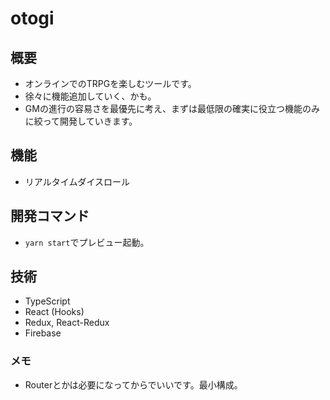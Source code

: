 # otogi
## 概要
- オンラインでのTRPGを楽しむツールです。
- 徐々に機能追加していく、かも。
- GMの進行の容易さを最優先に考え、まずは最低限の確実に役立つ機能のみに絞って開発していきます。
## 機能
- リアルタイムダイスロール
## 開発コマンド
- `yarn start`でプレビュー起動。
## 技術
- TypeScript
- React (Hooks)
- Redux, React-Redux
- Firebase
### メモ
- Routerとかは必要になってからでいいです。最小構成。